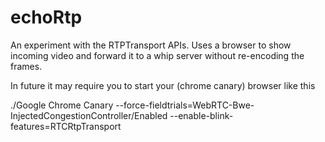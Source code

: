 # echoRtp
An experiment with the RTPTransport APIs.
Uses a browser to show incoming video and forward it to a whip server without re-encoding the frames.

In future it may require you to start your (chrome canary) browser like this

./Google Chrome Canary --force-fieldtrials=WebRTC-Bwe-InjectedCongestionController/Enabled --enable-blink-features=RTCRtpTransport
